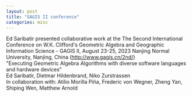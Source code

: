 ```yaml
---
layout: post
title: "GAGIS II conference"
categories: misc
---
```


Ed Saribatir presented collaborative work at the The Second International Conference on W.K. Clifford's Geometric Algebra and
Geographic Information Science - GAGIS II, August 23-25, 2023 Nanjing Normal University, Nanjing, China (http://www.gagis.cn/2nd/)  
"Executing Geometric Algebra Algorithms with diverse software languages and hardware devices"  
Ed Saribatir, Dietmar Hildenbrand, Niko Zurstrassen  
In collaboration with: Atilio Morilla Piña, Frederic von Wegner, Zheng Yan, Shiping Wen, Matthew Arnold
